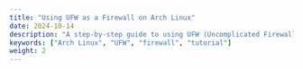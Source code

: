 ```yaml
---
title: "Using UFW as a Firewall on Arch Linux"
date: 2024-10-14
description: "A step-by-step guide to using UFW (Uncomplicated Firewall) on Arch Linux."
keywords: ["Arch Linux", "UFW", "firewall", "tutorial"]
weight: 2
---
```

